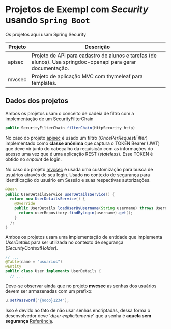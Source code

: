 # Projetos de Exempl com *Security* usando `Spring Boot`

Os projetos aqui usam Spring Security

|Projeto|Descrição|
|-----|-----|
|apisec|Projeto de API para cadastro de alunos e tarefas (de alunos). Usa springdoc-openapi para gerar documentação.|
|mvcsec|Projeto de aplicação MVC com thymeleaf para templates.|

## Dados dos projetos

Ambos os projetos usam o conceito de cadeia de filtro com a implementação de um SecurityFilterChain

````Java
public SecurityFilterChain filterChain(HttpSecurity http)
````
No caso do projeto [apisec](apisec) é usado um filtro (*OncePerRequestFilter*) implementado como **classe anônima** que captura o TOKEN Bearer (JWT) que deve vir junto do cabeçalho da requisição com as informações do acesso uma vez que é uma aplicação REST (*stateless*). Esse TOKEN é obtido no *enpoint* de login.

No caso do projeto [mvcsec](mvcsec) é usada uma customização para busca de usuários através de seu login. Usado no contexto de segurança para identificação do usuário em Sessão e suas respectivas autorizações.

````Java
@Bean
public UserDetailsService userDetailsService() {
  return new UserDetailsService() {
    @Override
    public UserDetails loadUserByUsername(String username) throws UsernameNotFoundException {
      return userRepository.findByLogin(username).get();
    }
  };
}
````

Ambos os projetos usam uma implementação de entidade que implementa *UserDetails* para ser utilizada no contexto de segurança (*SecurityContextHolder*).

```Java
// ...
@Table(name = "usuarios")
@Entity
public class User implements UserDetails {
  // ...
```
Deve-se observar ainda que no projeto **mvcsec** as senhas dos usuários devem ser armazenadas com um prefixo:
````Java
u.setPassword("{noop}1234");
````
Isso é devido ao fato de não usar senhas encriptadas, dessa forma o desenvolvedor deve '*dizer explicitamente*' que a senha é **aquela sem segurança** [Referência](https://docs.spring.io/spring-security/reference/features/authentication/password-storage.html).
